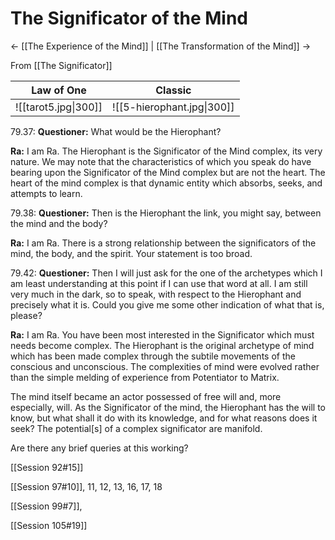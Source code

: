 # The Significator of the Mind
<- [[The Experience of the Mind]] | [[The Transformation of the Mind]] ->

From [[The Significator]]

| Law of One           | Classic                    |
| -------------------- | -------------------------- |
| ![[tarot5.jpg\|300]] | ![[5-hierophant.jpg\|300]] |


79.37: **Questioner:** What would be the Hierophant?

**Ra:** I am Ra. The Hierophant is the Significator of the Mind complex, its very nature. We may note that the characteristics of which you speak do have bearing upon the Significator of the Mind complex but are not the heart. The heart of the mind complex is that dynamic entity which absorbs, seeks, and attempts to learn.

79.38: **Questioner:** Then is the Hierophant the link, you might say, between the mind and the body?

**Ra:** I am Ra. There is a strong relationship between the significators of the mind, the body, and the spirit. Your statement is too broad.

79.42: **Questioner:** Then I will just ask for the one of the archetypes which I am least understanding at this point if I can use that word at all. I am still very much in the dark, so to speak, with respect to the Hierophant and precisely what it is. Could you give me some other indication of what that is, please?

**Ra:** I am Ra. You have been most interested in the Significator which must needs become complex. The Hierophant is the original archetype of mind which has been made complex through the subtile movements of the conscious and unconscious. The complexities of mind were evolved rather than the simple melding of experience from Potentiator to Matrix.  
  
The mind itself became an actor possessed of free will and, more especially, will. As the Significator of the mind, the Hierophant has the will to know, but what shall it do with its knowledge, and for what reasons does it seek? The potential[s] of a complex significator are manifold.  
  
Are there any brief queries at this working?

[[Session 92#15]]

[[Session 97#10]], 11, 12, 13, 16, 17, 18

[[Session 99#7]], 

[[Session 105#19]]